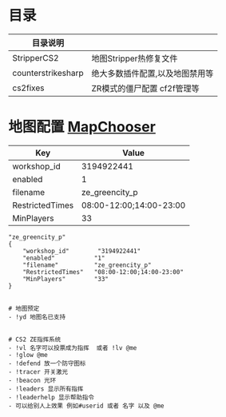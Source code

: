 # 目录
|  目录说明 |   |
| ------------ | ------------ |
|  StripperCS2 |  地图Stripper热修复文件  |
|  counterstrikesharp |  绝大多数插件配置,以及地图禁用等 |
|  cs2fixes |  ZR模式的僵尸配置 cf2f管理等 |


# 地图配置 [MapChooser](https://github.com/UpKK-Xnet-YYDCS/UPKK_ZE_PUBLIC/blob/master/cs2/counterstrikesharp/configs/plugins/MapChooser/README.md)


| Key            | Value          |
|----------------|----------------|
| workshop_id    | 3194922441     |
| enabled        | 1              |
| filename       | ze_greencity_p |
| RestrictedTimes| 08:00-12:00;14:00-23:00 |
| MinPlayers     | 33             |


```plaintext
"ze_greencity_p"
{
    "workshop_id"        "3194922441"
    "enabled"           "1"
    "filename"          "ze_greencity_p"
    "RestrictedTimes"   "08:00-12:00;14:00-23:00"
    "MinPlayers"        "33"
}


# 地图预定
- !yd 地图名已支持


# CS2 ZE指挥系统
- !vl 名字可以投票成为指挥  或者 !lv @me
- !glow @me 
- !defend 放一个防守图标
- !tracer 开关激光
- !beacon 光环
- !leaders 显示所有指挥
- !leaderhelp 显示帮助指令
- 可以给别人上效果 例如#userid 或者 名字 以及 @me
